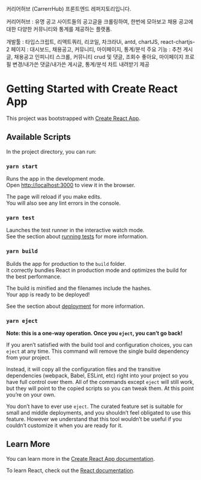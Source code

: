 커리어허브 (CarrerrHub) 프론트엔드 레퍼지토리입니다.

커리어허브 : 유명 공고 사이트들의 공고글을 크롤링하여, 한번에 모아보고 채용 공고에 대한 다양한 커뮤니티와 통계를 제공하는 플랫폼.

개발툴 : 타입스크립트, 리액트쿼리, 리코일, 차크라Ui, antd, chartJS, react-chartjs-2
페이지 : 대시보드, 채용공고, 커뮤니티, 마이페이지, 통계/분석
주요 기능 : 추천 게시글, 채용공고 인피니티 스크롤, 커뮤니티 crud 및 댓글, 조회수 좋아요, 마이페이지 프로필 변경/내가쓴 댓글/내가쓴 게시글, 통계/분석 차트 내려받기 제공

# Getting Started with Create React App

This project was bootstrapped with [Create React App](https://github.com/facebook/create-react-app).

## Available Scripts

In the project directory, you can run:

### `yarn start`

Runs the app in the development mode.\
Open [http://localhost:3000](http://localhost:3000) to view it in the browser.

The page will reload if you make edits.\
You will also see any lint errors in the console.

### `yarn test`

Launches the test runner in the interactive watch mode.\
See the section about [running tests](https://facebook.github.io/create-react-app/docs/running-tests) for more information.

### `yarn build`

Builds the app for production to the `build` folder.\
It correctly bundles React in production mode and optimizes the build for the best performance.

The build is minified and the filenames include the hashes.\
Your app is ready to be deployed!

See the section about [deployment](https://facebook.github.io/create-react-app/docs/deployment) for more information.

### `yarn eject`

**Note: this is a one-way operation. Once you `eject`, you can’t go back!**

If you aren’t satisfied with the build tool and configuration choices, you can `eject` at any time. This command will remove the single build dependency from your project.

Instead, it will copy all the configuration files and the transitive dependencies (webpack, Babel, ESLint, etc) right into your project so you have full control over them. All of the commands except `eject` will still work, but they will point to the copied scripts so you can tweak them. At this point you’re on your own.

You don’t have to ever use `eject`. The curated feature set is suitable for small and middle deployments, and you shouldn’t feel obligated to use this feature. However we understand that this tool wouldn’t be useful if you couldn’t customize it when you are ready for it.

## Learn More

You can learn more in the [Create React App documentation](https://facebook.github.io/create-react-app/docs/getting-started).

To learn React, check out the [React documentation](https://reactjs.org/).

